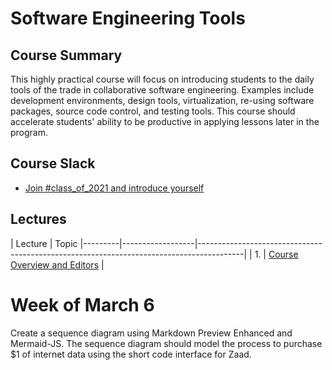 # Software Engineering Tools

## Course Summary

This highly practical course will focus on introducing students to the daily tools of the trade in collaborative software engineering.  Examples include development environments, design tools, virtualization, re-using software packages, source code control, and testing tools.  This course should accelerate students' ability to be productive in applying lessons later in the program.

## Course Slack

* [Join #class_of_2021 and introduce yourself](https://join.slack.com/t/abaarsotechu/shared_invite/zt-mx9q0zzq-uaVHrxfdiRK58Jen1_FZkA)



## Lectures

| Lecture | Topic
|---------|------------------|-----------------------------------------------------------------------------------------|
| 1.      | [Course Overview and Editors](lectures/lecture1/lecture1-slides.html) |

# Week of March 6

Create a sequence diagram using Markdown Preview Enhanced and Mermaid-JS.  The sequence diagram should model the process to purchase $1 of internet data using the short code interface for Zaad.